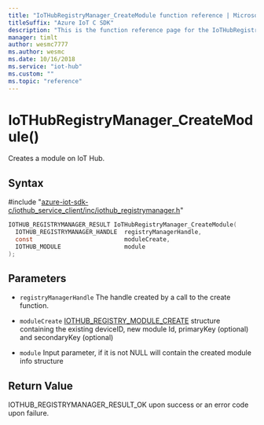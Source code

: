 ```yaml
---                             
title: "IoTHubRegistryManager_CreateModule function reference | Microsoft Docs" 
titleSuffix: "Azure IoT C SDK"            
description: "This is the function reference page for the IoTHubRegistryManager_CreateModule() function in the Azure IoT C SDK. This SDK is used with Azure IoT Hub and Azure IoT Hub Device Provisioning Service"            
manager: timlt                 
author: wesmc7777              
ms.author: wesmc               
ms.date: 10/16/2018                    
ms.service: "iot-hub"             
ms.custom: ""                
ms.topic: "reference"        
---                            
```


# IoTHubRegistryManager_CreateModule()

Creates a module on IoT Hub.

## Syntax

\#include "[azure-iot-sdk-c/iothub_service_client/inc/iothub_registrymanager.h](../iothub-registrymanager-h.md)"  
```C
IOTHUB_REGISTRYMANAGER_RESULT IoTHubRegistryManager_CreateModule(
  IOTHUB_REGISTRYMANAGER_HANDLE  registryManagerHandle,
  const                          moduleCreate,
  IOTHUB_MODULE                  module
);
```

## Parameters
* `registryManagerHandle` The handle created by a call to the create function. 

* `moduleCreate` [IOTHUB_REGISTRY_MODULE_CREATE](../iothub-registrymanager-h.md#iothub_registry_module_create) structure containing the existing deviceID, new module Id, primaryKey (optional) and secondaryKey (optional) 

* `module` Input parameter, if it is not NULL will contain the created module info structure

## Return Value
IOTHUB_REGISTRYMANAGER_RESULT_OK upon success or an error code upon failure.

